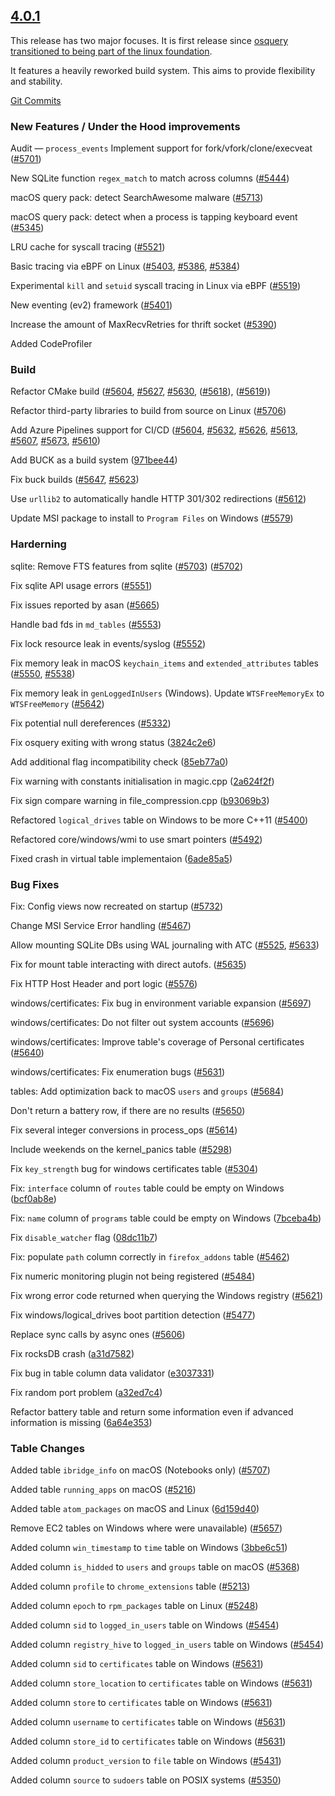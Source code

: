 <a name="4.0.1"></a>
## [4.0.1](https://github.com/osquery/osquery/releases/tag/4.0.1)

This release has two major focuses.  It is first release since [osquery transitioned to being part of the linux foundation](https://www.linuxfoundation.org/press-release/2019/06/the-linux-foundation-announces-intent-to-form-new-foundation-to-support-osquery-community/).

It features a heavily reworked build system. This aims to provide flexibility and stability. 

[Git Commits](https://github.com/osquery/osquery/compare/3.3.2...4.0.1)

### New Features / Under the Hood improvements

Audit — `process_events` Implement support for fork/vfork/clone/execveat ([#5701](https://github.com/osquery/osquery/pull/5701))

New SQLite function `regex_match` to match across columns ([#5444](https://github.com/osquery/osquery/pull/5444))

macOS query pack: detect SearchAwesome malware ([#5713](https://github.com/osquery/osquery/pull/5713))

macOS query pack: detect when a process is tapping keyboard event ([#5345](https://github.com/osquery/osquery/pull/5345))

LRU cache for syscall tracing ([#5521](https://github.com/osquery/osquery/pull/5521))

Basic tracing via eBPF on Linux ([#5403](https://github.com/osquery/osquery/pull/5403), [#5386](https://github.com/osquery/osquery/pull/5386), [#5384](https://github.com/osquery/osquery/pull/5384)) 

Experimental `kill` and `setuid` syscall tracing in Linux via eBPF ([#5519](https://github.com/osquery/osquery/pull/5519))

New eventing (ev2) framework ([#5401](https://github.com/osquery/osquery/pull/5401))

Increase the amount of MaxRecvRetries for thrift socket ([#5390](https://github.com/osquery/osquery/pull/5390))

Added CodeProfiler

### Build

Refactor CMake build ([#5604](https://github.com/osquery/osquery/pull/5604), [#5627](https://github.com/osquery/osquery/pull/5627), [#5630](https://github.com/osquery/osquery/pull/5630), ([#5618](https://github.com/osquery/osquery/pull/5618)), ([#5619](https://github.com/osquery/osquery/pull/5619)))

Refactor third-party libraries to build from source on Linux ([#5706](https://github.com/osquery/osquery/pull/5706))

Add Azure Pipelines support for CI/CD ([#5604](https://github.com/osquery/osquery/pull/5604), [#5632](https://github.com/osquery/osquery/pull/5632), [#5626](https://github.com/osquery/osquery/pull/5626), [#5613](https://github.com/osquery/osquery/pull/5613), [#5607](https://github.com/osquery/osquery/pull/5607), [#5673](https://github.com/osquery/osquery/pull/5673), [#5610](https://github.com/osquery/osquery/pull/5610))

Add BUCK as a build system ([971bee44](https://github.com/osquery/osquery/commit/971bee44))

Fix buck builds ([#5647](https://github.com/osquery/osquery/pull/5647), [#5623](https://github.com/osquery/osquery/pull/5623))

Use `urllib2` to automatically handle HTTP 301/302 redirections ([#5612](https://github.com/osquery/osquery/pull/5612))

Update MSI package to install to `Program Files` on Windows ([#5579](https://github.com/osquery/osquery/pull/54579))

### Harderning

sqlite: Remove FTS features from sqlite ([#5703](https://github.com/osquery/osquery/pull/5703)) ([#5702](https://github.com/osquery/osquery/issues/5702))

Fix sqlite API usage errors ([#5551](https://github.com/osquery/osquery/pull/5551)) 

Fix issues reported by asan ([#5665](https://github.com/osquery/osquery/pull/5665))

Handle bad fds in `md_tables` ([#5553](https://github.com/osquery/osquery/pull/5533))

Fix lock resource leak in events/syslog ([#5552](https://github.com/osquery/osquery/pull/5552)) 

Fix memory leak in macOS `keychain_items` and `extended_attributes` tables ([#5550](https://github.com/osquery/osquery/pull/5550), [#5538](https://github.com/osquery/osquery/pull/5538))

Fix memory leak in `genLoggedInUsers` (Windows). Update `WTSFreeMemoryEx` to `WTSFreeMemory` ([#5642](https://github.com/osquery/osquery/pull/5642))

Fix potential null dereferences ([#5332](https://github.com/osquery/osquery/pull/5332))

Fix osquery exiting with wrong status ([3824c2e6](https://github.com/osquery/osquery/commit/3824c2e6))

Add additional flag incompatibility check ([85eb77a0](https://github.com/osquery/osquery/commit/85eb77a0))

Fix warning with constants initialisation in magic.cpp ([2a624f2f](https://github.com/osquery/osquery/commit/2a624f2f))

Fix sign compare warning in file_compression.cpp ([b93069b3](https://github.com/osquery/osquery/commit/b93069b3))

Refactored `logical_drives` table on Windows to be more C++11 ([#5400](https://github.com/osquery/osquery/pull/5400))

Refactored core/windows/wmi to use smart pointers ([#5492](https://github.com/osquery/osquery/pull/5492))

Fixed crash in virtual table implementaion ([6ade85a5](https://github.com/osquery/osquery/commit/6ade85a5))

### Bug Fixes

Fix: Config views now recreated on startup ([#5732](https://github.com/osquery/osquery/pull/5732))

Change MSI Service Error handling ([#5467](https://github.com/osquery/osquery/pull/5467))

Allow mounting SQLite DBs using WAL journaling with ATC ([#5525](https://github.com/osquery/osquery/issues/5225), [#5633](https://github.com/osquery/osquery/pull/5633))

Fix for mount table interacting with direct autofs. ([#5635](https://github.com/osquery/osquery/pull/5635)) 

Fix HTTP Host Header and port logic ([#5576](https://github.com/osquery/osquery/pull/5576))

windows/certificates: Fix bug in environment variable expansion ([#5697](https://github.com/osquery/osquery/pull/5697))

windows/certificates: Do not filter out system accounts ([#5696](https://github.com/osquery/osquery/pull/5696))

windows/certificates: Improve table's coverage of Personal certificates ([#5640](https://github.com/osquery/osquery/pull/5640))

windows/certificates: Fix enumeration bugs ([#5631](https://github.com/osquery/osquery/pull/5631))

tables: Add optimization back to macOS `users` and `groups` ([#5684](https://github.com/osquery/osquery/pull/5684))

Don't return a battery row, if there are no results ([#5650](https://github.com/osquery/osquery/pull/5650)) 

Fix several integer conversions in process_ops ([#5614](https://github.com/osquery/osquery/pull/5614))

Include weekends on the kernel_panics table ([#5298](https://github.com/osquery/osquery/pull/5298))

Fix `key_strength` bug for windows certificates table ([#5304](https://github.com/osquery/osquery/pull/5304))

Fix: `interface` column of `routes` table could be empty on Windows ([bcf0ab8e](https://github.com/osquery/osquery/commit/bcf0ab8e))

Fix: `name` column of `programs` table could be empty on Windows ([7bceba4b](https://github.com/osquery/osquery/commit/7bceba4b))

Fix `disable_watcher` flag ([08dc11b7](https://github.com/osquery/osquery/commit/08dc11b7))

Fix: populate `path` column correctly in `firefox_addons` table ([#5462](https://github.com/osquery/osquery/pull/5462))

Fix numeric monitoring plugin not being registered ([#5484](https://github.com/osquery/osquery/pull/5484))

Fix wrong error code returned when querying the Windows registry ([#5621](https://github.com/osquery/osquery/pull/5621))

Fix windows/logical_drives boot partition detection ([#5477](https://github.com/osquery/osquery/pull/5477))

Replace sync calls by async ones ([#5606](https://github.com/osquery/osquery/pull/5606))

Fix rocksDB crash ([a31d7582](https://github.com/osquery/osquery/commit/a31d7582))

Fix bug in table column data validator ([e3037331](https://github.com/osquery/osquery/commit/e3037331))

Fix random port problem ([a32ed7c4](https://github.com/osquery/osquery/commit/a32ed7c4))

Refactor battery table and return some information even if advanced information is missing ([6a64e353](https://github.com/osquery/osquery/commit/6a64e353))

### Table Changes

Added table `ibridge_info` on macOS (Notebooks only) ([#5707](https://github.com/osquery/osquery/pull/5707))

Added table `running_apps` on macOS ([#5216](https://github.com/osquery/osquery/pull/5216))

Added table `atom_packages` on macOS and Linux ([6d159d40](https://github.com/osquery/osquery/commit/6d159d40))

Remove EC2 tables on Windows where were unavailable) ([#5657](https://github.com/osquery/osquery/pull/5657))

Added column `win_timestamp` to `time` table on Windows ([3bbe6c51](https://github.com/osquery/osquery/commit/3bbe6c51))

Added column `is_hidded` to `users` and `groups` table on macOS ([#5368](https://github.com/osquery/osquery/pull/5368))

Added column `profile` to `chrome_extensions` table ([#5213](https://github.com/osquery/osquery/pull/5213))

Added column `epoch` to `rpm_packages` table on Linux ([#5248](https://github.com/osquery/osquery/pull/5248))

Added column `sid` to `logged_in_users` table on Windows ([#5454](https://github.com/osquery/osquery/pull/5454))

Added column `registry_hive` to `logged_in_users` table on Windows ([#5454](https://github.com/osquery/osquery/pull/5454))

Added column `sid` to `certificates` table on Windows ([#5631](https://github.com/osquery/osquery/pull/5631))

Added column `store_location` to `certificates` table on Windows ([#5631](https://github.com/osquery/osquery/pull/5631))

Added column `store` to `certificates` table on Windows ([#5631](https://github.com/osquery/osquery/pull/5631))

Added column `username` to `certificates` table on Windows ([#5631](https://github.com/osquery/osquery/pull/5631))

Added column `store_id` to `certificates` table on Windows ([#5631](https://github.com/osquery/osquery/pull/5631))

Added column `product_version`  to `file` table on Windows ([#5431](https://github.com/osquery/osquery/pull/5431))

Added column `source` to `sudoers` table on POSIX systems ([#5350](https://github.com/osquery/osquery/pull/5350))
